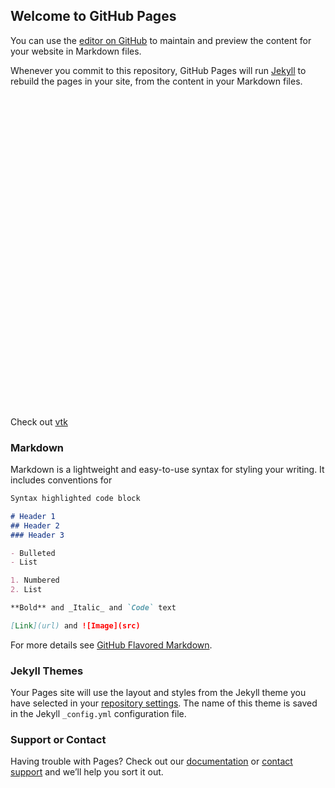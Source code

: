 ## Welcome to GitHub Pages

You can use the [editor on GitHub](https://github.com/likchuan/Testing_for_VTK/edit/gh-pages/index.md) to maintain and preview the content for your website in Markdown files.

Whenever you commit to this repository, GitHub Pages will run [Jekyll](https://jekyllrb.com/) to rebuild the pages in your site, from the content in your Markdown files.

<script type="text/javascript" src="https://unpkg.com/vtk.js"></script>
<div id="container" style="height: 500px; width: 500px; "></div>
<script type="text/javascript">

  const container = document.querySelector('#container');
  const dims = container.getBoundingClientRect();

  // VTK renderWindow/renderer
  const renderWindow = vtk.Rendering.Core.vtkRenderWindow.newInstance();
  const renderer     = vtk.Rendering.Core.vtkRenderer.newInstance();
  renderWindow.addRenderer(renderer);

  // WebGL/OpenGL impl
  const openGLRenderWindow = vtk.Rendering.OpenGL.vtkRenderWindow.newInstance();
  openGLRenderWindow.setContainer(container);
  openGLRenderWindow.setSize(dims.width, dims.height);
  renderWindow.addView(openGLRenderWindow);

  // Interactor
  const interactor = vtk.Rendering.Core.vtkRenderWindowInteractor.newInstance();
  interactor.setView(openGLRenderWindow);
  interactor.initialize();
  interactor.bindEvents(container);

  // Interactor style
  const trackball = vtk.Interaction.Style.vtkInteractorStyleTrackballCamera.newInstance();
  interactor.setInteractorStyle(trackball);

  // Pipeline
  const cone   = vtk.Filters.Sources.vtkConeSource.newInstance();
  const actor  = vtk.Rendering.Core.vtkActor.newInstance();
  const mapper = vtk.Rendering.Core.vtkMapper.newInstance();

  actor.setMapper(mapper);
  mapper.setInputConnection(cone.getOutputPort());
  renderer.addActor(actor);

  // Render
  renderer.resetCamera();
  renderWindow.render();

</script>


Check out [vtk](https://likchuan.github.io/Testing_for_VTK/standalone.html)

### Markdown

Markdown is a lightweight and easy-to-use syntax for styling your writing. It includes conventions for

```markdown
Syntax highlighted code block

# Header 1
## Header 2
### Header 3

- Bulleted
- List

1. Numbered
2. List

**Bold** and _Italic_ and `Code` text

[Link](url) and ![Image](src)
```

For more details see [GitHub Flavored Markdown](https://guides.github.com/features/mastering-markdown/).

### Jekyll Themes

Your Pages site will use the layout and styles from the Jekyll theme you have selected in your [repository settings](https://github.com/likchuan/Testing_for_VTK/settings/pages). The name of this theme is saved in the Jekyll `_config.yml` configuration file.

### Support or Contact

Having trouble with Pages? Check out our [documentation](https://docs.github.com/categories/github-pages-basics/) or [contact support](https://support.github.com/contact) and we’ll help you sort it out.
